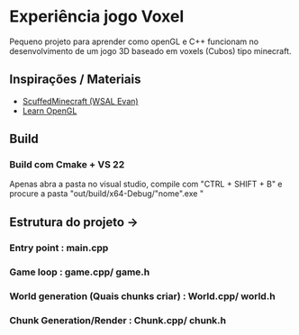 # Experiência jogo Voxel

Pequeno projeto para aprender como openGL e C++ funcionam no desenvolvimento de um jogo 3D baseado em voxels (Cubos) tipo minecraft.


## Inspirações / Materiais

 - [ScuffedMinecraft (WSAL Evan)](https://github.com/EvanatorM/ScuffedMinecraft)
 - [Learn OpenGL](https://learnopengl.com/Introduction)


## Build
### Build com Cmake + VS 22
Apenas abra a pasta no visual studio, compile com "CTRL + SHIFT + B" e procure a pasta "out/build/x64-Debug/"nome".exe " 

## Estrutura do projeto -> 
### Entry point : main.cpp
### Game loop : game.cpp/ game.h
### World generation (Quais chunks criar) : World.cpp/ world.h
### Chunk Generation/Render : Chunk.cpp/ chunk.h
